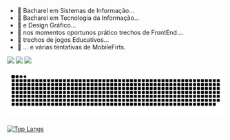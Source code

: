 - 🌱 Bacharel em Sistemas de Informação...
- 🌱 Bacharel em Tecnologia da Informação...
- 🌱 e Design Gráfico...
- 🌱 nos momentos oportunos prático trechos de FrontEnd....
- 🌱 trechos de jogos Educativos...
- 👯 ... e várias tentativas de MobileFirts.


<div> 
  <a href="https://www.youtube.com/channel/UCfEsOEx_t6hiIms8HzttxOw/featured" target="_blank"><img src="https://img.shields.io/badge/YouTube-FF0000?style=for-the-badge&logo=youtube&logoColor=white" target="_blank"></a>
  <a href="https://www.instagram.com/mqjogos" target="_blank"><img src="https://img.shields.io/badge/-Instagram-%23E4405F?style=for-the-badge&logo=instagram&logoColor=white" target="_blank"></a>
  <a href="https://www.linkedin.com/in/debora-inocencio/" target="_blank"><img src="https://img.shields.io/badge/-LinkedIn-%230077B5?style=for-the-badge&logo=linkedin&logoColor=white" target="_blank"></a> 
  
</div>

![Snake animation](https://github.com/abdgame/abdgame/blob/output/github-contribution-grid-snake.svg)

[![Top Langs](https://github-readme-stats.vercel.app/api/top-langs/?username=abdgame&langs_count=8)](https://github.com/abdgame/github-readme-stats)






